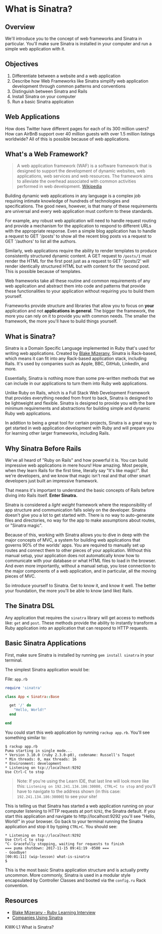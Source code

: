 # What is Sinatra?

## Overview

We'll introduce you to the concept of web frameworks and Sinatra in particular.
You'll make sure Sinatra is installed in your computer and run a simple web
application with it.  

## Objectives

1. Differentiate between a website and a web application
2. Describe how Web Frameworks like Sinatra simplify web application development through common patterns and conventions
3. Distinguish between Sinatra and Rails
4. Install Sinatra on your computer
5. Run a basic Sinatra application


## Web Applications

How does Twitter have different pages for each of its 300 million users? How can
AirBnB support over 40 million guests with over 1.5 million listings worldwide?
All of this is possible because of web applications.

## What's a Web Framework?

> A web application framework (WAF) is a software framework that is designed to
support the development of dynamic websites, web applications, web services and
web resources. The framework aims to alleviate the overhead associated with
common activities performed in web development.
[Wikipedia](https://en.wikipedia.org/wiki/Web_application_framework)

Building dynamic web applications in any language is a complex job requiring
intimate knowledge of hundreds of technologies and specifications. The good
news, however, is that many of these requirements are universal and every web
application must conform to these standards.

For example, any robust web application will need to handle request routing and
provide a mechanism for the application to respond to different URLs with the
appropriate response. Even a simple blog application has to handle a request to
GET '/posts' to show all the recent blog posts vs a request to GET '/authors' to
list all the authors.

Similarly, web applications require the ability to render templates to produce
consistently structured dynamic content. A GET request to `/posts/1` must render
the HTML for the first post just as a request to GET '/posts/2' will render
identically structured HTML but with content for the second post. This is
possible because of templates.

Web frameworks take all these routine and common requirements of any web
application and abstract them into code and patterns that provide these
functionalities to your application without requiring you to build them
yourself.

Frameworks provide structure and libraries that allow you to focus on **your**
application and not **applications in general**. The bigger the framework, the
more you can rely on it to provide you with common needs. The smaller the
framework, the more you'll have to build things yourself.

## What is Sinatra?

Sinatra is a Domain Specific Language implemented in Ruby that's used for
writing web applications. Created by [Blake
Mizerany](https://github.com/bmizerany),  Sinatra is Rack-based, which means it
can fit into any Rack-based application stack, including Rails. It's used by
companies such as Apple, BBC, GitHub, LinkedIn, and more.

Essentially, Sinatra is nothing more than some pre-written methods that we can
include in our applications to turn them into Ruby web applications.

Unlike Ruby on Rails, which is a Full Stack Web Development Framework that
provides everything needed from front to back, Sinatra is designed to be
lightweight and flexible.  Sinatra is designed to provide you with the bare
minimum requirements and abstractions for building simple and dynamic Ruby web
applications.

In addition to being a great tool for certain projects, Sinatra is a great way
to get started in web application development with Ruby and will prepare you for
learning other larger frameworks, including Rails.

## Why Sinatra Before Rails

We've all heard of "Ruby on Rails" and how powerful it is. You can build
impressive web applications in mere hours! How amazing. Most people, when they
learn Rails for the first time, literally say "It's like magic!". But we're
developers, and we know that magic isn't real and that other smart developers
just built an impressive framework.

That means it's important to understand the basic concepts of Rails before
diving into Rails itself. **Enter Sinatra.**

Sinatra is considered a _light weight_ framework where the responsibility of app
structure and communication falls solely on the developer. Sinatra doesn't give
you a lot to get started with. There is no way to auto-generate files and
directories, no way for the app to make assumptions about routes, or "Sinatra
magic".

Because of this, working with Sinatra allows you to dive in deep with the major
concepts of MVC, a system for building web applications that governs 90% of the
worlds' apps. You are required to manually set up routes and connect them to
other pieces of your application. Without this manual setup, your application
does not automatically know how to communicate with your database or what HTML
files to load in the browser. And even more importantly, without a manual setup,
you lose connection to the major components of a web application, and in
particular, all the moving pieces of MVC.

So introduce yourself to Sinatra. Get to know it, and know it well. The better
your foundation, the more you'll be able to know (and like) Rails.

## The Sinatra DSL

Any application that requires the `sinatra` library will get access to methods
like: `get` and `post`. These methods provide the ability to instantly transform
a Ruby application into an application that can respond to HTTP requests.

## Basic Sinatra Applications

First, make sure Sinatra is installed by running `gem install sinatra` in your terminal.

The simplest Sinatra application would be:

File: `app.rb`
```ruby
require 'sinatra'

class App < Sinatra::Base

  get '/' do
    "Hello, World!"
  end

end
```

You could start this web application by running `rackup app.rb`. You'll see something similar to:

```
$ rackup app.rb
Puma starting in single mode...
* Version 3.10.0 (ruby 2.3.0-p0), codename: Russell's Teapot
* Min threads: 0, max threads: 16
* Environment: development
* Listening on tcp://localhost:9292
Use Ctrl-C to stop
```

>Note: If you're using the Learn IDE, that last line will look more like this:
`Listening on 192.241.134.186:30000, CTRL+C to stop` and you'll have to navigate
to the address shown (in this case: `192.241.134.186:30000`) to see your site!

This is telling us that Sinatra has started a web application running on your
computer listening to HTTP requests at port `9292`, the Sinatra default. If you
start this application and navigate to http://localhost:9292 you'll see "Hello,
World!" in your browser. Go back to your terminal running the Sinatra
application and stop it by typing `CTRL+C`. You should see:

```
* Listening on tcp://localhost:9292
Use Ctrl-C to stop
^C- Gracefully stopping, waiting for requests to finish
=== puma shutdown: 2017-11-15 09:41:19 -0500 ===
- Goodbye!
[00:01:11] (wip-lesson) what-is-sinatra
$
```

This is the most basic Sinatra application structure and is actually pretty
uncommon. More commonly, Sinatra is used in a modular style encapsulated by
Controller Classes and booted via the `config.ru` Rack convention.

## Resources

* [Blake Mizerany - Ruby Learning Interview](http://rubylearning.com/blog/2009/08/11/blake-mizerany-how-do-i-learn-and-master-sinatra/)
* [Companies Using Sinatra](http://www.sinatrarb.com/wild.html)

<p data-visibility='hidden'>KWK-L1 What is Sinatra?</p>
